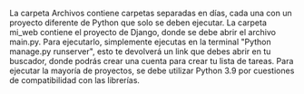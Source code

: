 La carpeta Archivos contiene carpetas separadas en días, cada una con un proyecto diferente de Python que solo se deben ejecutar. La carpeta mi_web contiene el proyecto de Django, donde se debe abrir el archivo main.py. Para ejecutarlo, simplemente ejecutas en la terminal "Python manage.py runserver", esto te devolverá un link que debes abrir en tu buscador, donde podrás crear una cuenta para crear tu lista de tareas.
Para ejecutar la mayoría de proyectos, se debe utilizar Python 3.9 por cuestiones de compatibilidad con las librerías.
